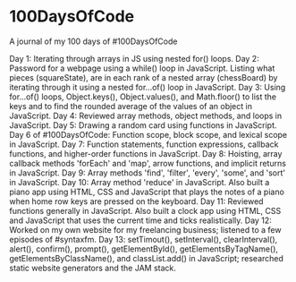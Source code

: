 # 100DaysOfCode
A journal of my 100 days of #100DaysOfCode

Day 1: Iterating through arrays in JS using nested for() loops.
Day 2: Password for a webpage using a while() loop in JavaScript. Listing what pieces (squareState), are in each rank of a nested array (chessBoard) by iterating through it using a nested for...of() loop in JavaScript.
Day 3: Using for...of() loops, Object.keys(), Object.values(), and Math.floor() to list the keys and to find the rounded average of the values of an object in JavaScript.
Day 4: Reviewed array methods, object methods, and loops in JavaScript.
Day 5: Drawing a random card using functions in JavaScript.
Day 6 of #100DaysOfCode: Function scope, block scope, and lexical scope in JavaScript.
Day 7: Function statements, function expressions, callback functions, and higher-order functions in JavaScript.
Day 8: Hoisting, array callback methods 'forEach' and 'map', arrow functions, and implicit returns in JavaScript.
Day 9: Array methods 'find', 'filter', 'every', 'some', and 'sort' in JavaScript.
Day 10: Array method 'reduce' in JavaScript. Also built a piano app using HTML, CSS and JavaScript that plays the notes of a piano when home row keys are pressed on the keyboard. 
Day 11: Reviewed functions generally in JavaScript. Also built a clock app using HTML, CSS and JavaScript that uses the current time and ticks realistically.
Day 12: Worked on my own website for my freelancing business; listened to a few episodes of #syntaxfm.
Day 13: setTimout(), setInterval(), clearInterval(), alert(), confirm(), prompt(), getElementById(), getElementsByTagName(), getElementsByClassName(), and classList.add() in JavaScript; researched static website generators and the JAM stack.
